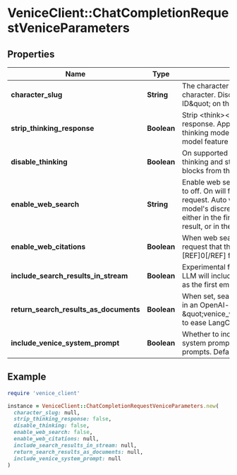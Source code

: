 # VeniceClient::ChatCompletionRequestVeniceParameters

## Properties

| Name | Type | Description | Notes |
| ---- | ---- | ----------- | ----- |
| **character_slug** | **String** | The character slug of a public Venice character. Discoverable as the \&quot;Public ID\&quot; on the published character page. | [optional] |
| **strip_thinking_response** | **Boolean** | Strip &lt;think&gt;&lt;/think&gt; blocks from the response. Applicable only to reasoning / thinking models. Also available to use as a model feature suffix. Defaults to false. | [optional][default to false] |
| **disable_thinking** | **Boolean** | On supported reasoning models, will disable thinking and strip the &lt;think&gt;&lt;/think&gt; blocks from the response. Defaults to false. | [optional][default to false] |
| **enable_web_search** | **String** | Enable web search for this request. Defaults to off. On will force web search on the request. Auto will enable it based on the model&#39;s discretion. Citations will be returned either in the first chunk of a streaming result, or in the non streaming response. | [optional][default to &#39;false&#39;] |
| **enable_web_citations** | **Boolean** | When web search is enabled, this will request that the LLM cite its sources using a [REF]0[/REF] format. Defaults to false. | [optional][default to false] |
| **include_search_results_in_stream** | **Boolean** | Experimental feature - When set to true, the LLM will include search results in the stream as the first emitted chunk. Defaults to false. | [optional][default to false] |
| **return_search_results_as_documents** | **Boolean** | When set, search results are also surfaced in an OpenAI-compatible tool call named \&quot;venice_web_search_documents\&quot; to ease LangChain consumption. | [optional] |
| **include_venice_system_prompt** | **Boolean** | Whether to include the Venice supplied system prompts along side specified system prompts. Defaults to true. | [optional][default to true] |

## Example

```ruby
require 'venice_client'

instance = VeniceClient::ChatCompletionRequestVeniceParameters.new(
  character_slug: null,
  strip_thinking_response: false,
  disable_thinking: false,
  enable_web_search: false,
  enable_web_citations: null,
  include_search_results_in_stream: null,
  return_search_results_as_documents: null,
  include_venice_system_prompt: null
)
```

